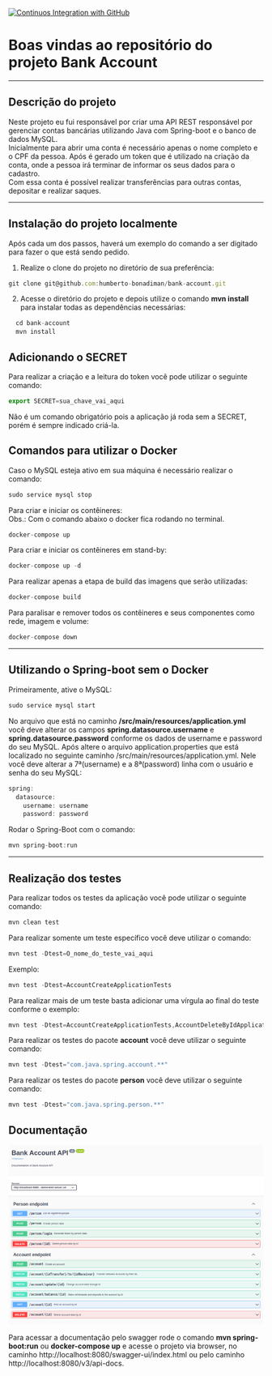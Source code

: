 [![Continuos Integration with GitHub](https://github.com/Humberto-Bonadiman/bank-account/actions/workflows/docker-publish.yml/badge.svg)](https://github.com/Humberto-Bonadiman/bank-account/actions/workflows/docker-publish.yml)

# Boas vindas ao repositório do projeto Bank Account

---

## Descrição do projeto

Neste projeto eu fui responsável por criar uma API REST responsável por gerenciar contas bancárias utilizando Java com Spring-boot e o banco de dados MySQL.
</br>
Inicialmente para abrir uma conta é necessário apenas o nome completo e o CPF da pessoa. Após é gerado um token que é utilizado na criação da conta, onde a pessoa irá terminar de informar os seus dados para o cadastro.
</br>
Com essa conta é possível realizar transferências para outras contas, depositar e realizar saques.

---

## Instalação do projeto localmente

Após cada um dos passos, haverá um exemplo do comando a ser digitado para fazer o que está sendo pedido.

1. Realize o clone do projeto no diretório de sua preferência:
```javascript
git clone git@github.com:humberto-bonadiman/bank-account.git
```

2. Acesse o diretório do projeto e depois utilize o comando **mvn install** para instalar todas as dependências necessárias:
```javascript
  cd bank-account
  mvn install
```

## Adicionando o SECRET

Para realizar a criação e a leitura do token você pode utilizar o seguinte comando:
```javascript
export SECRET=sua_chave_vai_aqui
```
Não é um comando obrigatório pois a aplicação já roda sem a SECRET, porém é sempre indicado criá-la.

## Comandos para utilizar o Docker

Caso o MySQL esteja ativo em sua máquina é necessário realizar o comando:
```javascript
sudo service mysql stop
```

Para criar e iniciar os contêineres:
</br>
Obs.: Com o comando abaixo o docker fica rodando no terminal.
```javascript
docker-compose up
```

Para criar e iniciar os contêineres em stand-by:
```javascript
docker-compose up -d
```

Para realizar apenas a etapa de build das imagens que serão utilizadas:
```javascript
docker-compose build
```

Para paralisar e remover todos os contêineres e seus componentes como rede, imagem e volume:
```javascript
docker-compose down
```
---

## Utilizando o Spring-boot sem o Docker

Primeiramente, ative o MySQL:
```javascript
sudo service mysql start
```
No arquivo que está no caminho **/src/main/resources/application.yml** você deve alterar os campos **spring.datasource.username** e **spring.datasource.password** conforme os dados de username e password do seu MySQL.
Após altere o arquivo application.properties que está localizado no seguinte caminho /src/main/resources/application.yml. Nele você deve alterar a 7ª(username) e a 8ª(password) linha com o usuário e senha do seu MySQL:
```javascript
spring:
  datasource:
    username: username
    password: password
```

Rodar o Spring-Boot com o comando:
```javascript
mvn spring-boot:run
```

---

## Realização dos testes

Para realizar todos os testes da aplicação você pode utilizar o seguinte comando:
```javascript
mvn clean test
```

Para realizar somente um teste específico você deve utilizar o comando:
```javascript
mvn test -Dtest=O_nome_do_teste_vai_aqui
```

Exemplo:
```javascript
mvn test -Dtest=AccountCreateApplicationTests
```

Para realizar mais de um teste basta adicionar uma vírgula ao final do teste conforme o exemplo:
```javascript
mvn test -Dtest=AccountCreateApplicationTests,AccountDeleteByIdApplicationTests
```

Para realizar os testes do pacote **account** você deve utilizar o seguinte comando:
```javascript
mvn test -Dtest="com.java.spring.account.**"
```

Para realizar os testes do pacote **person** você deve utilizar o seguinte comando:
```javascript
mvn test -Dtest="com.java.spring.person.**"
```

## Documentação

![Documentação Swagger](swagger_bank_account.png)

Para acessar a documentação pelo swagger rode o comando **mvn spring-boot:run** ou **docker-compose up** e acesse o projeto via browser, no caminho http://localhost:8080/swagger-ui/index.html ou pelo caminho http://localhost:8080/v3/api-docs.
